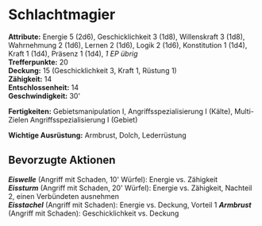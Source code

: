 # Schlachtmagier
**Attribute:** Energie 5 (2d6), Geschicklichkeit 3 (1d8), Willenskraft 3 (1d8), Wahrnehmung 2 (1d6), Lernen 2 (1d6), Logik 2 (1d6), Konstitution 1 (1d4), Kraft 1 (1d4), Präsenz 1 (1d4), _1 EP übrig_  
**Trefferpunkte:** 20  
**Deckung:** 15 (Geschicklichkeit 3, Kraft 1, Rüstung 1)  
**Zähigkeit:** 14  
**Entschlossenheit:** 14  
**Geschwindigkeit:** 30'  

**Fertigkeiten:** Gebietsmanipulation I, Angriffsspezialisierung I (Kälte), Multi-Zielen Angriffsspezialisierung I (Gebiet)

**Wichtige Ausrüstung:** Armbrust, Dolch, Lederrüstung

## Bevorzugte Aktionen
***Eiswelle*** (Angriff mit Schaden, 10' Würfel): Energie vs. Zähigkeit  
***Eissturm*** (Angriff mit Schaden, 20' Würfel): Energie vs. Zähigkeit, Nachteil 2, einen Verbündeten ausnehmen  
***Eisstachel*** (Angriff mit Schaden): Energie vs. Deckung, Vorteil 1
***Armbrust*** (Angriff mit Schaden): Geschicklichkeit vs. Deckung
